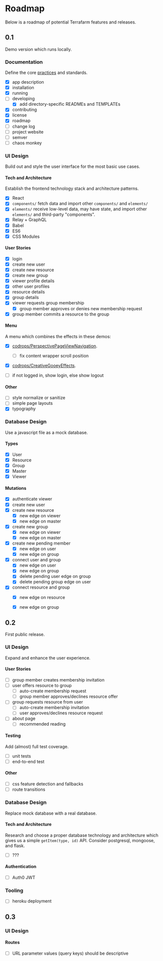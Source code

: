 # Roadmap

Below is a roadmap of potential Terrafarm features and releases.

## 0.1

Demo version which runs locally.

### Documentation

Define the core [practices](https://github.com/linuxfoundation/cii-best-practices-badge) and standards.

- [x] app description
- [x] installation
- [x] running
- [ ] developing
  - [x] add directory-specific READMEs and TEMPLATEs
- [x] contributing
- [x] license
- [x] roadmap
- [ ] change log
- [ ] project website
- [ ] semver
- [ ] chaos monkey

### UI Design

Build out and style the user interface for the most basic use cases.

#### Tech and Architecture
Establish the frontend technology stack and architecture patterns.
- [x] React
- [x] `components/` fetch data and import other `components/` and `elements/`
- [x] `elements/` receive low-level data, may have state, and import other `elements/` and third-party "components".
- [x] Relay + GraphQL
- [x] Babel
- [x] ES6
- [x] CSS Modules

#### User Stories
- [x] login
- [x] create new user
- [x] create new resource
- [x] create new group
- [x] viewer profile details
- [x] other user profiles
- [x] resource details
- [x] group details
- [x] viewer requests group membership
  - [x] group member approves or denies new membership request
- [x] group member commits a resource to the group

#### Menu
A menu which combines the effects in these demos:
- [x] [codrops/PerspectivePageViewNavigation](https://github.com/codrops/PerspectivePageViewNavigation).
  - [ ] fix content wrapper scroll position
- [x] [codrops/CreativeGooeyEffects](https://github.com/codrops/CreativeGooeyEffects).
- [ ] if not logged in, show login, else show logout


#### Other
- [ ] style normalize or sanitize
- [ ] simple page layouts
- [x] typography

### Database Design

Use a javascript file as a mock database.

#### Types
- [x] User
- [x] Resource
- [x] Group
- [x] Master
- [x] Viewer

#### Mutations
- [x] authenticate viewer
- [x] create new user
- [x] create new resource
  - [x] new edge on viewer
  - [x] new edge on master
- [x] create new group
  - [x] new edge on viewer
  - [x] new edge on master
- [x] create new pending member
  - [x] new edge on user
  - [x] new edge on group
- [x] connect user and group
  - [x] new edge on user
  - [x] new edge on group
  - [x] delete pending user edge on group
  - [x] delete pending group edge on user
- [x] connect resource and group
  - [x] new edge on resource
  - [x] new edge on group


## 0.2

First public release.

### UI Design

Expand and enhance the user experience.

#### User Stories
- [ ] group member creates membership invitation
- [ ] user offers resource to group
  - [ ] auto-create membership request
  - [ ] group member approves/declines resource offer
- [ ] group requests resource from user
  - [ ] auto-create membership invitation
  - [ ] user approves/declines resource request
- [ ] about page
  - [ ] recommended reading

#### Testing
Add (almost) full test coverage.
- [ ] unit tests
- [ ] end-to-end test

#### Other
- [ ] css feature detection and fallbacks
- [ ] route transitions

### Database Design

Replace mock database with a real database.

#### Tech and Architecture
Research and choose a proper database technology and architecture which gives 
us a simple `getItem(type, id)` API. Consider postgresql, mongoose, and flask.
- [ ] ???

#### Authentication
- [ ] Auth0 JWT

### Tooling

- [ ] heroku deployment


## 0.3

### UI Design

#### Routes
- [ ] URL parameter values (query keys) should be descriptive
